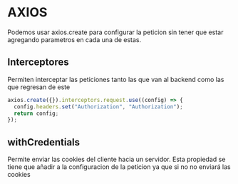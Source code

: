# AXIOS

Podemos usar axios.create para configurar la peticion sin tener que estar agregando parametros en cada una de estas.

## Interceptores

Permiten interceptar las peticiones tanto las que van al backend como las que regresan de este

```js
axios.create({}).interceptors.request.use((config) => {
  config.headers.set("Authorization", "Authorization");
  return config;
});
```

## withCredentials

Permite enviar las cookies del cliente hacia un servidor. Esta propiedad se tiene que añadir a la configuracion de la peticion ya que si no no enviará las cookies
